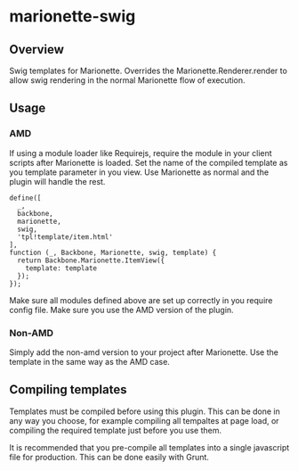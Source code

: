 # marionette-swig

## Overview
Swig templates for Marionette. Overrides the Marionette.Renderer.render
to allow swig rendering in the normal Marionette flow of execution. 

## Usage

### AMD

If using a module loader like Requirejs, require the module in your client scripts after Marionette is
loaded. Set the name of the compiled template as you template parameter in you view.
Use Marionette as normal and the plugin will handle the rest.

```
define([
  _,
  backbone,
  marionette,
  swig,
  'tpl!template/item.html'
],
function (_, Backbone, Marionette, swig, template) {
  return Backbone.Marionette.ItemView({
    template: template
  });
});
```
Make sure all modules defined above are set up correctly in you require config file. Make sure you use
the AMD version of the plugin.

### Non-AMD
Simply add the non-amd version to your project after Marionette. Use the template in the same way as the
AMD case.

## Compiling templates
Templates must be compiled before using this plugin. This can be done in any way you
choose, for example compiling all tempaltes at page load, or compiling the required
template just before you use them.

It is recommended that you pre-compile all templates into a single javascript file for
production. This can be done easily with Grunt.

